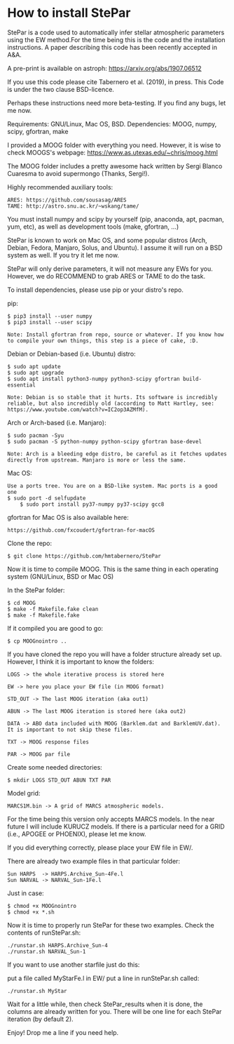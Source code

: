 How to install StePar
======================

StePar is a code used to automatically infer stellar atmospheric parameters using the EW method.For the time being this is the code and the installation instructions. A paper describing this code has been recently accepted in A&A. 

A pre-print is available on astroph: https://arxiv.org/abs/1907.06512

If you use this code please cite Tabernero et al. (2019), in press. This Code is under the two clause BSD-licence.

Perhaps these instructions need more beta-testing. If you find any bugs, let me now.

Requirements: GNU/Linux, Mac OS, BSD.
Dependencies: MOOG, numpy, scipy, gfortran, make

I provided a MOOG folder with everything you need. However, it is wise to check MOOGS's webpage: https://www.as.utexas.edu/~chris/moog.html 

The MOOG folder includes a pretty awesome hack written by Sergi Blanco Cuaresma to avoid supermongo (Thanks, Sergi!).

Highly recommended auxiliary tools:

	ARES: https://github.com/sousasag/ARES 
	TAME: http://astro.snu.ac.kr/~wskang/tame/

You must install numpy and scipy by yourself (pip, anaconda, apt, pacman, yum, etc), as well as development tools (make, gfortran, ...)

StePar is known to work on Mac OS, and some popular distros (Arch, Debian, Fedora, Manjaro, Solus, and Ubuntu). I assume it will run on a BSD system as well. If you try it let me now.

StePar will only derive parameters, it will not measure any EWs for you. However, we do RECOMMEND to grab ARES or TAME to do the task. 

To install dependencies, please use pip or your distro's repo.

pip:

	$ pip3 install --user numpy
	$ pip3 install --user scipy
	
	Note: Install gfortran from repo, source or whatever. If you know how to compile your own things, this step is a piece of cake, :D.

Debian or Debian-based (i.e. Ubuntu) distro:

	$ sudo apt update
	$ sudo apt upgrade
	$ sudo apt install python3-numpy python3-scipy gfortran build-essential

	Note: Debian is so stable that it hurts. Its software is incredibly reliable, but also incredibly old (according to Matt Hartley, see: https://www.youtube.com/watch?v=IC2op3AZMfM).
	
Arch or Arch-based (i.e. Manjaro):

	$ sudo pacman -Syu
	$ sudo pacman -S python-numpy python-scipy gfortran base-devel

	Note: Arch is a bleeding edge distro, be careful as it fetches updates directly from upstream. Manjaro is more or less the same.  

Mac OS:
	
	Use a ports tree. You are on a BSD-like system. Mac ports is a good one
	$ sudo port -d selfupdate
        $ sudo port install py37-numpy py37-scipy gcc8
	
gfortran for Mac OS is also available here: 

	https://github.com/fxcoudert/gfortran-for-macOS
	
Clone the repo:

	$ git clone https://github.com/hmtabernero/StePar

Now it is time to compile MOOG. This is the same thing in each operating system (GNU/Linux, BSD or Mac OS)

In the StePar folder: 

	$ cd MOOG
	$ make -f Makefile.fake clean
	$ make -f Makefile.fake

If it compiled you are good to go:

	$ cp MOOGnointro ..

If you have cloned the repo you will have a folder structure already set up. However, I think it is important to know the folders:

	LOGS -> the whole iterative process is stored here
 	
	EW -> here you place your EW file (in MOOG format)
	
	STD_OUT -> The last MOOG iteration (aka out1)
	
	ABUN -> The last MOOG iteration is stored here (aka out2)

	DATA -> ABO data included with MOOG (Barklem.dat and BarklemUV.dat). It is important to not skip these files.

	TXT -> MOOG response files

	PAR -> MOOG par file
	
Create some needed directories:
	
	$ mkdir LOGS STD_OUT ABUN TXT PAR

Model grid:
	
	MARCS1M.bin -> A grid of MARCS atmospheric models. 
	
For the time being this version only accepts MARCS models. In the near future I will include KURUCZ models. If there is a particular need for a GRID (i.e., APOGEE or PHOENIX), please let me know.

If you did everything correctly, please place your EW file in EW/.  

There are already two example files in that particular folder: 

	Sun HARPS  -> HARPS.Archive_Sun-4Fe.l
	Sun NARVAL -> NARVAL_Sun-1Fe.l

Just in case:

	$ chmod +x MOOGnointro
	$ chmod +x *.sh

Now it is time to properly run StePar for these two examples. Check the contents of runStePar.sh:

	./runstar.sh HARPS.Archive_Sun-4
	./runstar.sh NARVAL_Sun-1

If you want to use another starfile just do this:

put a file called MyStarFe.l  in EW/
put a line in runStePar.sh called:

	./runstar.sh MyStar

Wait for a little while, then check StePar_results when it is done, the columns are already written for you. There will be one line for each StePar iteration (by default 2).

Enjoy! Drop me a line if you need help.
